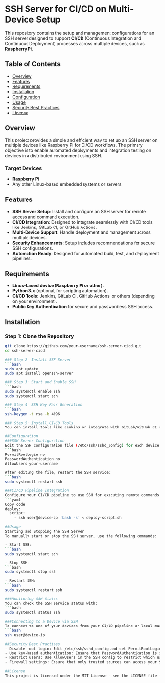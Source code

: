 # SSH Server for CI/CD on Multi-Device Setup

This repository contains the setup and management configurations for an SSH server designed to support **CI/CD** (Continuous Integration and Continuous Deployment) processes across multiple devices, such as **Raspberry Pi**.

## Table of Contents
- [Overview](#overview)
- [Features](#features)
- [Requirements](#requirements)
- [Installation](#installation)
- [Configuration](#configuration)
- [Usage](#usage)
- [Security Best Practices](#security-best-practices)
- [License](#license)

## Overview

This project provides a simple and efficient way to set up an SSH server on multiple devices like Raspberry Pi for CI/CD workflows. The primary objective is to enable automated deployments and integration testing on devices in a distributed environment using SSH.

### Target Devices
- **Raspberry Pi**
- Any other Linux-based embedded systems or servers

## Features
- **SSH Server Setup**: Install and configure an SSH server for remote access and command execution.
- **CI/CD Integration**: Designed to integrate seamlessly with CI/CD tools like Jenkins, GitLab CI, or GitHub Actions.
- **Multi-Device Support**: Handle deployment and management across multiple devices.
- **Security Enhancements**: Setup includes recommendations for secure SSH configurations.
- **Automation Ready**: Designed for automated build, test, and deployment pipelines.

## Requirements

- **Linux-based device (Raspberry Pi or other)**.
- **Python 3.x** (optional, for scripting automation).
- **CI/CD Tools**: Jenkins, GitLab CI, GitHub Actions, or others (depending on your environment).
- **Public Key Authentication** for secure and passwordless SSH access.

## Installation

### Step 1: Clone the Repository
```bash
git clone https://github.com/your-username/ssh-server-cicd.git
cd ssh-server-cicd

### Step 2: Install SSH Server
```bash
sudo apt update
sudo apt install openssh-server

### Step 3: Start and Enable SSH
```bash
sudo systemctl enable ssh
sudo systemctl start ssh

### Step 4: SSH Key Pair Generation
```bash
ssh-keygen -t rsa -b 4096

### Step 5: Install CI/CD Tools
You can install tools like Jenkins or integrate with GitLab/GitHub CI runners to handle builds and deployments remotely using SSH.

##Configuration
###SSH Server Configuration
Edit the SSH configuration file (/etc/ssh/sshd_config) for each device to improve security and customize settings. Example changes include:
```bash
PermitRootLogin no
PasswordAuthentication no
AllowUsers your-username

After editing the file, restart the SSH service:
```bash
sudo systemctl restart ssh

###CI/CD Pipeline Integration
Configure your CI/CD pipeline to use SSH for executing remote commands on your devices. Here’s an example GitLab CI configuration:
```yaml
Copy code
deploy:
  script:
    - ssh user@device-ip 'bash -s' < deploy-script.sh

##Usage
Starting and Stopping the SSH Server
To manually start or stop the SSH server, use the following commands:

- Start SSH:
```bash
sudo systemctl start ssh

- Stop SSH:
```bash
sudo systemctl stop ssh

- Restart SSH:
```bash
sudo systemctl restart ssh

###Monitoring SSH Status
You can check the SSH service status with:
```bash
sudo systemctl status ssh

###Connecting to a Device via SSH
To connect to one of your devices from your CI/CD pipeline or local machine:
```bash
ssh user@device-ip

##Security Best Practices
- Disable root login: Edit /etc/ssh/sshd_config and set PermitRootLogin no.
- Use key-based authentication: Ensure that PasswordAuthentication is set to no in the SSH configuration.
- Restrict users: Use AllowUsers in the SSH config to restrict which users can log in.
- Firewall settings: Ensure that only trusted sources can access your SSH port (usually port 22).

##License
This project is licensed under the MIT License - see the LICENSE file for details.


















